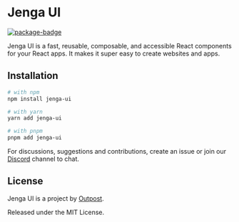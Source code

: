 # Jenga UI

[![package-badge]][package]

Jenga UI is a fast, reusable, composable, and accessible React components for your React apps. It makes it super easy to create websites and apps.

## Installation

```sh
# with npm
npm install jenga-ui

# with yarn
yarn add jenga-ui

# with pnpm
pnpm add jenga-ui
```

For discussions, suggestions and contributions, create an issue or join our [Discord](https://discord.gg/sHnHPnAPZj) channel to chat.

## License

Jenga UI is a project by [Outpost](https://outpost.run).

Released under the MIT License.

[package]: https://www.npmjs.com/package/jenga-ui
[package-badge]: https://img.shields.io/npm/v/jenga-ui?style=flat-square
